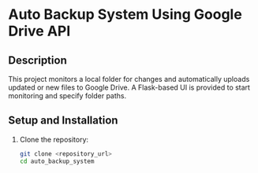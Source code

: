 # Auto Backup System Using Google Drive API

## Description
This project monitors a local folder for changes and automatically uploads updated or new files to Google Drive. A Flask-based UI is provided to start monitoring and specify folder paths.

## Setup and Installation
1. Clone the repository:
   ```bash
   git clone <repository_url>
   cd auto_backup_system
